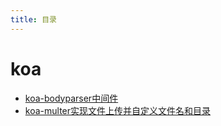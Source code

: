 ```yaml
---
title: 目录
---
```


<!-- ## 快速导航

<TOC /> -->
# koa

- [koa-bodyparser中间件](koa-bodyparser中间件)
- [koa-multer实现文件上传并自定义文件名和目录](koa-multer实现文件上传并自定义文件名和目录)


